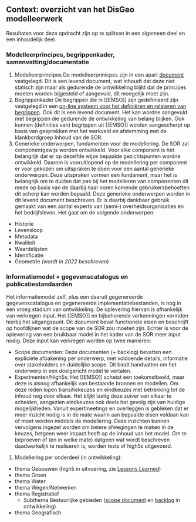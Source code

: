 ## Context: overzicht van het DisGeo modelleerwerk

Resultaten voor deze opdracht zijn op te splitsen in een algemeen deel en een inhoudelijk deel. 

### Modelleerprincipes, begrippenkader, samenvatting/documentatie

1. Modelleerprincipes 
De modelleerprinicpes zijn in een apart [document](https://geonovum.github.io/disgeo-imsor/modelleerprincipes/) vastgelegd. Dit is een levend document, wat inhoudt dat deze niet statisch zijn maar als gedurende de ontwikkeling blijkt dat de principes moeten worden bijgesteld of aangevuld, dit moegelijk moet zijn. 
2. Begrippenkader 
De begrippen die in [[EMSO]] zijn gedefinieerd zijn vastgelegd in een [on-line systeem voor het definiëren en relateren van begrippen](https://begrippen.geostandaarden.nl/sor/nl/). Ook dit is een levend document. Het kan wordne aangevuld met begrippen die gedurende de ontwikkeling van belang blijken. Ook kunnen (definities van) begrippen uit [[EMSO]] worden aangescherpt op basis van gesprekken met het werkveld en afstemming met de klankbordgroep Inhoud van de SOR.
3. Generieke onderwerpen, fundamenten voor de modellering.
De SOR zal componentgewijs worden ontwikkeld. Voor elke component is het belangrijk dat er op dezelfde wijze bepaalde gezichtspunten wordne ontwikkeld. Daarom is vooruitlopend op de modellering per component er voor gekozen om uitspraken te doen voor een aantal generieke onderwerpen. Deze uitspraken vormen een fundament, maar het is belangrijk om te duiden dat pas bij het modelleren van componenten dit mede op basis van de daarbij naar voren komende gebruikersbehoeften dit scherp kan worden bepaald. 
Deze generieke onderwerpen worden in dit levend document beschreven. Er is daarbij dankbaar gebruik gemaakt van een aantal experts van (semi-) overheidsorganisaties en het bedrijfsleven. Het gaat om de volgende onderwerpen:
- Historie 
- Levensloop
- Metadata
- Kwaliteit
- Waardelijsten
- Identificatie
- Geometrie  *(wordt in 2022 beschreven)*

### Informatiemodel + gegevenscatalogus en publicatiestandaarden
Het informatiemodel zelf, plus een daaruit gegenereerde gegevenscatalogus en gegenereerde implementatiebestanden, is nog in een vroeg stadium van ontwikkeling. De oplevering hiervan is afhankelijk van verkregen input. Het [[EMSO]] en bijbehorende verkenningen vormden hierbij het uitgangspunt. Dit document bevat functionele eisen en beschrijft op hoofdlijnen wat de scope van de SOR zou moeten zijn. Echter is voor de oplevering van een bruikbaar model in het kader van de SOR meer input nodig. Deze input kan verkregen worden op twee manieren:

- Scope documenten: Deze documenten (+ backlog) bevatten een expliciete afbakening per onderwerp, met voldoende details, informatie over stakeholders en duidelijke scope. Dit biedt handvatten om het onderwerp in een doelgericht model te vertalen. 
- Experimenten/High5s: Het [[EMSO]] schetst een toekomstbeeld, maar deze is alsnog afhankelijk van bestaande bronnen en modellen. Om deze reden lopen transitiekeuzes en eindkeuzes met betrekking tot de inhoud nog door elkaar. Het blijkt lastig deze zuiver van elkaar te scheiden, aangezien eindkeuzes ook deels het gevolg zijn van huidige mogelijkheden. Vanuit expertmeetings en overleggen is gebleken dat er meer inzicht nodig is in de mate waarin aan bepaalde eisen voldaan kan of moet worden middels de modellering. Deze inzichten kunnen vervolgens ingezet worden om betere afwegingen te maken in de keuzes, hetgeen weer impact heeft op de inhoud van het model. Om te beproeven of (en in welke mate) datgeen wat wordt beschreven daadwerkelijk te realiseren is, worden tests of high5s uitgevoerd.

1. Modellering per onderdeel (in ontwikkeling):
- thema Gebouwen (high5 in uitvoering, zie [Lessons Learned](https://geonovum.github.io/disgeo-demo-3a/))
- thema Groen
- thema Water
- thema Wegen/Netwerken
- thema Registratief
  - Subthema Bestuurlijke gebieden ([scope document](https://geonovum.github.io/disgeo-scope/bestuurlijkegebieden/) en [backlog](https://github.com/Geonovum/disgeo-backlog/issues) in ontwikkeling)
- thema Geografisch
